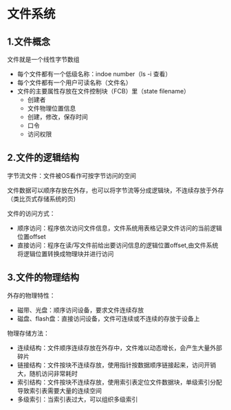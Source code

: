 # 文件系统

## 1.文件概念

文件就是一个线性字节数组

* 每个文件都有一个低级名称：indoe number（ls -i 查看）
* 每个文件都有一个用户可读名称（文件名）
* 文件的主要属性存放在文件控制块（FCB）里（state filename）
  * 创建者
  * 文件物理位置信息
  * 创建，修改，保存时间
  * 口令
  * 访问权限



## 2.文件的逻辑结构

字节流文件：文件被OS看作可按字节访问的空间

文件数据可以顺序存放在外存，也可以将字节流等分成逻辑块，不连续存放于外存（类比页式存储系统的页)

文件的访问方式：

* 顺序访问：程序依次访问文件信息，文件系统用表格记录文件访问的当前逻辑位置offset
* 直接访问：程序在读/写文件前给出要访问信息的逻辑位置offset,由文件系统将逻辑位置转换成物理块并进行访问



## 3.文件的物理结构

外存的物理特性：

* 磁带、光盘：顺序访问设备，要求文件连续存放
* 磁盘、flash盘：直接访问设备，文件可连续或不连续的存放于设备上

物理存储方法：

* 连续结构：文件顺序连续存放在外存中，文件难以动态增长，会产生大量外部碎片
* 链接结构：文件按块不连续存放，使用指针按数据顺序链接起来，访问开销大，随机访问非常耗时
* 索引结构：文件按块不连续存放，使用索引表定位文件数据块，单级索引分配导致索引表需要大量的连续空间
* 多级索引：当索引表过大，可以组织多级索引